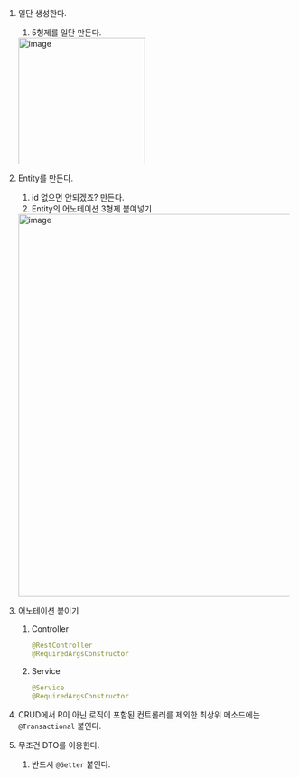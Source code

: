 1. 일단 생성한다.
    1. 5형제를 일단 만든다.

   <img width="224" alt="image" src="https://github.com/Nhahan/mvc/assets/81916648/58878b46-f283-41b7-9e35-e59424f1a365">


2. Entity를 만든다.
    1. id 없으면 안되겠죠? 만든다.
    2. Entity의 어노테이션 3형제 붙여넣기

   <img width="678" alt="image" src="https://github.com/Nhahan/mvc/assets/81916648/3aa568b7-ac1b-4930-b226-050217152076">


3. 어노테이션 붙이기
    1. Controller

        ```java
        @RestController
        @RequiredArgsConstructor
        ```

    2. Service

        ```java
        @Service
        @RequiredArgsConstructor
        ```

4. CRUD에서 R이 아닌 로직이 포함된 컨트롤러를 제외한 최상위 메소드에는 `@Transactional` 붙인다.
5. 무조건 DTO를 이용한다.
    1. 반드시 `@Getter` 붙인다.
